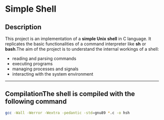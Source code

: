 # Simple Shell

## Description
This project is an implementation of a **simple Unix shell** in C language. It replicates the basic functionalities of a command interpreter like **sh** or **bash**.The aim of the project is to understand the internal workings of a shell:

- reading and parsing commands
- executing programs
- managing processes and signals
- interacting with the system environment

---

## CompilationThe shell is compiled with the following command

```bash
gcc -Wall -Werror -Wextra -pedantic -std=gnu89 *.c -o hsh

